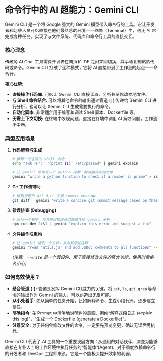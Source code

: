 # 命令行中的 AI 超能力：Gemini CLI

Gemini CLI 是一个将 Google 强大的 Gemini 模型带入命令行的工具。它让开发者和运维人员可以直接在他们最熟悉的环境——终端（Terminal）中，利用 AI 来完成各种任务，实现了与文件系统、代码库和命令行工具的直接交互。

### 核心理念

传统的 AI Chat 工具需要开发者在网页和 IDE 之间来回切换，并手动复制粘贴代码或命令。Gemini CLI 打破了这种模式，它将 AI 直接带到了工作流的起点——命令行。

**核心优势:**
*   **直接操作代码库:** 可以让 Gemini CLI 直接读取、分析甚至修改本地文件。
*   **与 Shell 命令结合:** 可以将其他命令的输出通过管道 (`|`) 传递给 Gemini CLI 进行分析，也可以让 Gemini CLI 生成需要执行的命令。
*   **自动化脚本:** 非常适合用于编写和调试 Shell 脚本、Dockerfile 等。
*   **无需上下文切换:** 在终端中发现问题，直接在终端中调用 AI 解决问题，工作流不中断。

### 典型应用场景

1.  **代码解释与生成**
    ```bash
    # 解释一个复杂的 shell 命令
    echo "awk -F':' '{print $1}' /etc/passwd" | gemini explain

    # 让 gemini 帮你写一个 python 函数，并直接保存到文件
    gemini "write a python function to check if a number is prime" > is_prime.py
    ```

2.  **Git 工作流辅助**
    ```bash
    # 根据当前的 git diff 生成 commit message
    git diff | gemini "write a concise git commit message based on these changes"
    ```

3.  **错误排查 (Debugging)**
    ```bash
    # 运行一个程序，将其错误输出通过管道传给 gemini 分析
    npm run dev 2>&1 | gemini "explain this error and suggest a fix"
    ```

4.  **文件操作与重构**
    ```bash
    # 让 gemini 读取一个文件，并为其添加注释
    gemini "read 'utils.js' and add JSDoc comments to all functions" --write utils.js
    ```
    *(注意: ` --write` 是一个假设的、用于直接修改文件的强大功能，使用时需格外小心)*

### 如何高效使用？

*   **结合管道 (`|`):** 管道是发挥 Gemini CLI威力的关键。将 `cat`, `ls`, `git`, `grep` 等命令的输出作为 Gemini 的输入，可以创造出无限可能。
*   **从小处着手:** 先从简单的任务开始，比如解释命令、生成小段代码，逐步建立信任。
*   **明确指令:** 在 Prompt 中清晰地说明你的意图，例如“解释这段日志 (explain this log)”，“生成一个 Dockerfile (generate a Dockerfile)”。
*   **注意安全:** 对于任何会修改文件的命令，一定要先预览变更，确认无误后再执行。

Gemini CLI 代表了 AI 工具的一个重要发展方向：从通用的对话伙伴，演变为能够直接在专业人士的工作环境中执行任务的“智能体”(Agent)。对于重度依赖命令行的开发者和 DevOps 工程师来说，它是一个能极大提升效率的利器。